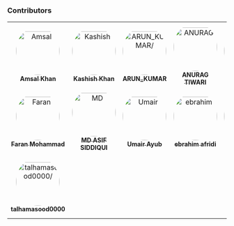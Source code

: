 ### Contributors

<table>
<tr>
    <td align="center" style="word-wrap: break-word; width: 150.0; height: 150.0">
        <a href=https://github.com/Amsal1>
            <img src=https://avatars.githubusercontent.com/u/45508550?v=4 width="100;"  style="border-radius:50%;align-items:center;justify-content:center;overflow:hidden;padding-top:10px" alt=Amsal Khan/>
            <br />
            <sub style="font-size:14px"><b>Amsal Khan</b></sub>
        </a>
    </td>
    <td align="center" style="word-wrap: break-word; width: 150.0; height: 150.0">
        <a href=https://github.com/Kashishkhan08>
            <img src=https://avatars.githubusercontent.com/u/86300040?v=4 width="100;"  style="border-radius:50%;align-items:center;justify-content:center;overflow:hidden;padding-top:10px" alt=Kashish Khan/>
            <br />
            <sub style="font-size:14px"><b>Kashish Khan</b></sub>
        </a>
    </td>
    <td align="center" style="word-wrap: break-word; width: 150.0; height: 150.0">
        <a href=https://github.com/15-arun>
            <img src=https://avatars.githubusercontent.com/u/78716848?v=4 width="100;"  style="border-radius:50%;align-items:center;justify-content:center;overflow:hidden;padding-top:10px" alt=ARUN_KUMAR/>
            <br />
            <sub style="font-size:14px"><b>ARUN_KUMAR</b></sub>
        </a>
    </td>
    <td align="center" style="word-wrap: break-word; width: 150.0; height: 150.0">
        <a href=https://github.com/Danuragtiwari>
            <img src=https://avatars.githubusercontent.com/u/86867000?v=4 width="100;"  style="border-radius:50%;align-items:center;justify-content:center;overflow:hidden;padding-top:10px" alt=ANURAG TIWARI/>
            <br />
            <sub style="font-size:14px"><b>ANURAG TIWARI</b></sub>
        </a>
    </td>
    <td align="center" style="word-wrap: break-word; width: 150.0; height: 150.0">
        <a href=https://github.com/akash-rajak>
            <img src=https://avatars.githubusercontent.com/u/57003737?v=4 width="100;"  style="border-radius:50%;align-items:center;justify-content:center;overflow:hidden;padding-top:10px" alt=Akash Rajak/>
            <br />
            <sub style="font-size:14px"><b>Akash Rajak</b></sub>
        </a>
    </td>
    <td align="center" style="word-wrap: break-word; width: 150.0; height: 150.0">
        <a href=https://github.com/bhaveshgarg2000>
            <img src=https://avatars.githubusercontent.com/u/72064250?v=4 width="100;"  style="border-radius:50%;align-items:center;justify-content:center;overflow:hidden;padding-top:10px" alt=BHAVESH KRISHAN GARG/>
            <br />
            <sub style="font-size:14px"><b>BHAVESH KRISHAN GARG</b></sub>
        </a>
    </td>
</tr>
<tr>
    <td align="center" style="word-wrap: break-word; width: 150.0; height: 150.0">
        <a href=https://github.com/Faranheit15>
            <img src=https://avatars.githubusercontent.com/u/48853180?v=4 width="100;"  style="border-radius:50%;align-items:center;justify-content:center;overflow:hidden;padding-top:10px" alt=Faran Mohammad/>
            <br />
            <sub style="font-size:14px"><b>Faran Mohammad</b></sub>
        </a>
    </td>
    <td align="center" style="word-wrap: break-word; width: 150.0; height: 150.0">
        <a href=https://github.com/SidAsif>
            <img src=https://avatars.githubusercontent.com/u/108043870?v=4 width="100;"  style="border-radius:50%;align-items:center;justify-content:center;overflow:hidden;padding-top:10px" alt=MD ASIF SIDDIQUI/>
            <br />
            <sub style="font-size:14px"><b>MD ASIF SIDDIQUI</b></sub>
        </a>
    </td>
    <td align="center" style="word-wrap: break-word; width: 150.0; height: 150.0">
        <a href=https://github.com/umairayub79>
            <img src=https://avatars.githubusercontent.com/u/46655787?v=4 width="100;"  style="border-radius:50%;align-items:center;justify-content:center;overflow:hidden;padding-top:10px" alt=Umair Ayub/>
            <br />
            <sub style="font-size:14px"><b>Umair Ayub</b></sub>
        </a>
    </td>
    <td align="center" style="word-wrap: break-word; width: 150.0; height: 150.0">
        <a href=https://github.com/EbrahimAfridi>
            <img src=https://avatars.githubusercontent.com/u/85702641?v=4 width="100;"  style="border-radius:50%;align-items:center;justify-content:center;overflow:hidden;padding-top:10px" alt=ebrahim afridi/>
            <br />
            <sub style="font-size:14px"><b>ebrahim afridi</b></sub>
        </a>
    </td>
    <td align="center" style="word-wrap: break-word; width: 150.0; height: 150.0">
        <a href=https://github.com/iamashay>
            <img src=https://avatars.githubusercontent.com/u/7845033?v=4 width="100;"  style="border-radius:50%;align-items:center;justify-content:center;overflow:hidden;padding-top:10px" alt=iamashay/>
            <br />
            <sub style="font-size:14px"><b>iamashay</b></sub>
        </a>
    </td>
    <td align="center" style="word-wrap: break-word; width: 150.0; height: 150.0">
        <a href=https://github.com/saadahmadhere>
            <img src=https://avatars.githubusercontent.com/u/52596800?v=4 width="100;"  style="border-radius:50%;align-items:center;justify-content:center;overflow:hidden;padding-top:10px" alt=saadahmadhere/>
            <br />
            <sub style="font-size:14px"><b>saadahmadhere</b></sub>
        </a>
    </td>
</tr>
<tr>
    <td align="center" style="word-wrap: break-word; width: 150.0; height: 150.0">
        <a href=https://github.com/talhamasood0000>
            <img src=https://avatars.githubusercontent.com/u/64506978?v=4 width="100;"  style="border-radius:50%;align-items:center;justify-content:center;overflow:hidden;padding-top:10px" alt=talhamasood0000/>
            <br />
            <sub style="font-size:14px"><b>talhamasood0000</b></sub>
        </a>
    </td>
</tr>
</table>
